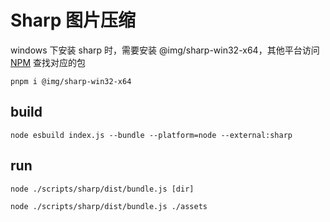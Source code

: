 # Sharp 图片压缩

windows 下安装 sharp 时，需要安装 @img/sharp-win32-x64，其他平台访问 [NPM](https://www.npmjs.com/search?q=%40img%2Fsharp&page=0&perPage=20) 查找对应的包

```
pnpm i @img/sharp-win32-x64
```

## build

```
node esbuild index.js --bundle --platform=node --external:sharp
```

## run

```
node ./scripts/sharp/dist/bundle.js [dir]
```

```
node ./scripts/sharp/dist/bundle.js ./assets
```
